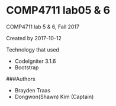 # COMP4711 lab05 & 6
COMP4711 lab 5 & 6, Fall 2017

Created by
 2017-10-12

Technology that used
- CodeIgniter 3.1.6
- Bootstrap

###Authors
- Brayden Traas
- Dongwon(Shawn) Kim (Captain)
###
